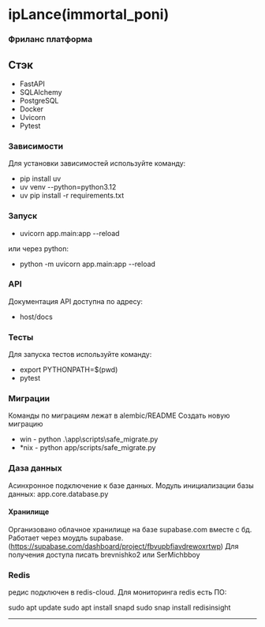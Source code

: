 # ipLance(immortal_poni)
### Фриланс платформа

## Стэк

- FastAPI
- SQLAlchemy
- PostgreSQL
- Docker
- Uvicorn
- Pytest

### Зависимости

Для установки зависимостей используйте команду:

- pip install uv
- uv venv --python=python3.12
- uv pip install -r requirements.txt

### Запуск

- uvicorn app.main:app --reload

или через python:

- python -m uvicorn app.main:app --reload

### API

Документация API доступна по адресу:

- host/docs

### Тесты

Для запуска тестов используйте команду:

- export PYTHONPATH=$(pwd)
- pytest

### Миграции
Команды по миграциям лежат в alembic/README
Создать новую миграцию

- win - python .\app\scripts\safe_migrate.py
- *nix - python app/scripts/safe_migrate.py

### Даза данных

Асинхронное подключение к базе данных.
Модуль инициализации базы данных:
app.core.database.py

#### Хранилище

Организовано облачное хранилище на базе supabase.com вместе с бд.
Работает через моудль supabase.
(https://supabase.com/dashboard/project/fbvupbfiavdrewoxrtwp)
Для получения доступа писать brevnishko2 или SerMichbboy

### Redis
редис подключен в redis-cloud.
Для мониторинга redis есть ПО:

sudo apt update
sudo apt install snapd
sudo snap install redisinsight

---
